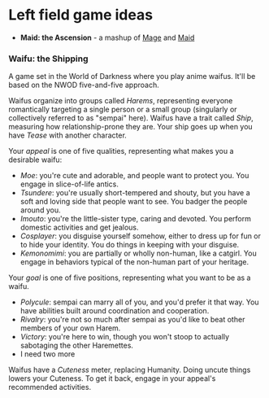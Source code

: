 <!-- TITLE: Silly Ideas -->
<!-- SUBTITLE: Goofball RPG ideas, dumb mashups, and other shenanigans -->

# Left field game ideas
* **Maid: the Ascension** - a mashup of [Mage](https://whitewolf.fandom.com/wiki/Mage:_The_Ascension) and [Maid](http://www.maidrpg.com/)

### Waifu: the Shipping
A game set in the World of Darkness where you play anime waifus. It'll be based on the NWOD five-and-five approach.

Waifus organize into groups called *Harems*, representing everyone romantically targeting a single person or a small group (singularly or collectively referred to as "sempai" here). Waifus have a trait called *Ship*, measuring how relationship-prone they are. Your ship goes up when you have *Tease* with another character.

Your *appeal* is one of five qualities, representing what makes you a desirable waifu:

* *Moe*: you're cute and adorable, and people want to protect you. You engage in slice-of-life antics.
* *Tsundere*: you're usually short-tempered and shouty, but you have a soft and loving side that people want to see. You badger the people around you.
* *Imouto*: you're the little-sister type, caring and devoted. You perform domestic activities and get jealous.
* *Cosplayer*: you disguise yourself somehow, either to dress up for fun or to hide your identity. You do things in keeping with your disguise.
* *Kemonomimi*: you are partially or wholly non-human, like a catgirl. You engage in behaviors typical of the non-human part of your heritage.

Your *goal* is one of five positions, representing what you want to be as a waifu.

* *Polycule*: sempai can marry all of you, and you'd prefer it that way. You have abilities built around coordination and cooperation.
* *Rivalry*: you're not so much after sempai as you'd like to beat other members of your own Harem.
* *Victory*: you're here to win, though you won't stoop to actually sabotaging the other Haremettes.
* I need two more

Waifus have a *Cuteness* meter, replacing Humanity. Doing uncute things lowers your Cuteness. To get it back, engage in your appeal's recommended activities.
